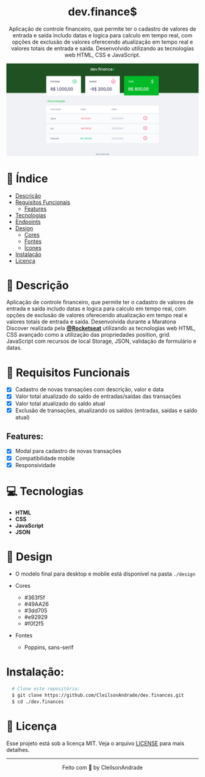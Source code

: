 <div align="center">
    <h1 align="center">dev.finance$</h1>
    <p>Aplicação de controle financeiro, que permite ter o cadastro de valores de entrada e saída includo datas e logica para calculo em tempo real, com opções de exclusão de valores oferecendo atualização em tempo real e valores totais de entrada e saída. Desenvolvido utilizando as tecnologias web HTML, CSS e JavaScript.</p>
    <img src="./design/desktop.png" alt="Logo" width="800">
</div>

# 📒 Índice
* [Descrição](#descrição)
* [Requisitos Funcionais](#requisitos)
  * [Features](#features)
* [Tecnologias](#tecnologias)
* [Endpoints](#endpoints)
* [Design](#design)
  * [Cores](#cores)
  * [Fontes](#fontes)
  * [Ícones](#ícones)
* [Instalação](#instalação)
* [Licença](#licença)

# 📃 <span id="descrição">Descrição</span>
Aplicação de controle financeiro, que permite ter o cadastro de valores de entrada e saída includo datas e logica para calculo em tempo real, com opções de exclusão de valores oferecendo atualização em tempo real e valores totais de entrada e saída. Desenvolvida durante a Maratona Discover realizada pela [**@Rocketseat**](https://github.com/Rocketseat) utilizando as tecnologias web HTML, CSS avançado como a utilização das propriedades position, grid. JavaScript com recursos de local Storage, JSON, validação de formulário e datas.

# 📌 <span id="requisitos">Requisitos Funcionais</span>
- [x] Cadastro de novas transações com descrição, valor e data<br>
- [x] Valor total atualizado do saldo de entradas/saídas das transações<br>
- [x] Valor total atualizado do saldo atual<br>
- [x] Exclusão de transações, atualizando os saldos (entradas, saídas e saldo atual)<br>

## Features:
- [x] Modal para cadastro de novas transações<br>
- [x] Compatibilidade mobile<br>
- [x] Responsividade<br>

# 💻 <span id="tecnologias">Tecnologias</span>
- **HTML**
- **CSS**
- **JavaScript**
- **JSON**

# 🎨 <span id="design">Design</span>
- O modelo final para desktop e mobile está disponível na pasta `./design`

- <span id="cores">Cores<br></span>
  * #363f5f<br>
  * #49AA26<br>
  * #3dd705<br>
  * #e92929<br>
  * #f0f2f5<br>

- <span id="fontes">Fontes<br></span>
  * Poppins, sans-serif

# Instalação:
```bash
  # Clone este repositório:
  $ git clone https://github.com/CleilsonAndrade/dev.finances.git
  $ cd ./dev.finances
```

# 📝 <span id="licença">Licença</span>
Esse projeto está sob a licença MIT. Veja o arquivo [LICENSE](LICENSE) para mais detalhes.

---

<p align="center">
  Feito com 💜 by CleilsonAndrade
</p>